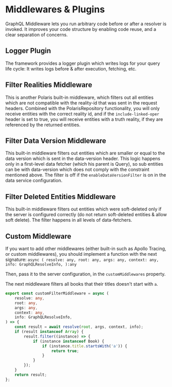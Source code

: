 # Middlewares & Plugins

GraphQL Middleware lets you run arbitrary code before or after a resolver is invoked.
It improves your code structure by enabling code reuse, and a clear separation of concerns.


## Logger Plugin

The framework provides a logger plugin which writes logs for your query life cycle:
It writes logs before & after execution, fetching, etc.

## Filter Realities Middleware

This is another Polaris built-in middleware, which filters out all entities which are not compatible with the reality-id that was sent in the request headers.
Combined with the PolarisRepository functionality, you will only receive entities with the correct reality id, and if the `include-linked-oper` header is set to true,
you will receive entities with a truth reality, if they are referenced by the returned entities.

## Filter Data Version Middleware

This built-in middleware filters out entities which are smaller or equal to the data version which is sent in the data-version header.
This logic happens only in a first-level data fetcher (which his parent is Query), so sub entities can be with data-version which does not comply with the constraint mentioned above.
The filter is off if the `enableDataVersionFilter` is on in the data service configuration.

## Filter Deleted Entities Middleware

This built-in middleware filters out entities which were soft-deleted only if the server is configured correctly (do not return soft-deleted entities & allow soft delete).
The filter happens in all levels of data-fetchers.

## Custom Middleware

If you want to add other middlewares (either built-in such as Apollo Tracing, or custom middlewares),
you should implement a function with the next signature:
`async (
     resolve: any,
     root: any,
     args: any,
     context: any,
     info: GraphQLResolveInfo,
 ):any`
 
Then, pass it to the server configuration, in the `customMiddlewares` property.

The next middleware filters all books that their titles doesn't start with `a`.
```typescript
export const customFilterMiddleware = async (
    resolve: any,
    root: any,
    args: any,
    context: any,
    info: GraphQLResolveInfo,
) => {
    const result = await resolve(root, args, context, info);
    if (result instanceof Array) {
        result.filter((instance) => {
            if (instance instanceof Book) {
                if (instance.title.startsWith('a')) {
                    return true;
                }
            }
        });
    }
    return result;
};
```
